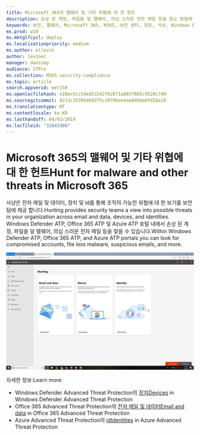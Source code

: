```yaml
---
title: Microsoft 365의 맬웨어 및 기타 위협에 대 한 헌트
description: 손상 된 계정, 파일을 덜 맬웨어, 의심 스러운 전자 메일 등을 찾는 방법에 대해 설명 합니다.
keywords: 보안, 맬웨어, Microsoft 365, M365, 보안 센터, 헌트, 사냥, Windows Defender atp, Office 365 atp, Azure atp
ms.prod: w10
ms.mktglfcycl: deploy
ms.localizationpriority: medium
ms.author: ellevin
author: levinec
manager: dansimp
audience: ITPro
ms.collection: M365-security-compliance
ms.topic: article
search.appverid: met150
ms.openlocfilehash: e10ec5cc54ed53242f62871a8837885c9520c749
ms.sourcegitcommit: 8213c353954b92f5c3979bee4aa049da0fd28a18
ms.translationtype: MT
ms.contentlocale: ko-KR
ms.lasthandoff: 04/03/2019
ms.locfileid: "31043309"
---
```

# <a name="hunt-for-malware-and-other-threats-in-microsoft-365"></a><span data-ttu-id="1ad34-104">Microsoft 365의 맬웨어 및 기타 위협에 대 한 헌트</span><span class="sxs-lookup"><span data-stu-id="1ad34-104">Hunt for malware and other threats in Microsoft 365</span></span>

<span data-ttu-id="1ad34-105">사냥은 전자 메일 및 데이터, 장치 및 id를 통해 조직의 가능한 위협에 대 한 보기를 보안 팀에 제공 합니다.</span><span class="sxs-lookup"><span data-stu-id="1ad34-105">Hunting provides security teams a view into possible threats in your organization across email and data, devices, and identities.</span></span> <span data-ttu-id="1ad34-106">Windows Defender ATP, Office 365 ATP 및 Azure ATP 포털 내에서 손상 된 계정, 파일을 덜 맬웨어, 의심 스러운 전자 메일 등을 찾을 수 있습니다.</span><span class="sxs-lookup"><span data-stu-id="1ad34-106">Within Windows Defender ATP, Office 365 ATP, and Azure ATP portals you can look for compromised accounts, file less malware, suspicious emails, and more.</span></span>

![사냥 페이지](./media/security-docs/hunt.png)

<span data-ttu-id="1ad34-108">자세한 정보:</span><span class="sxs-lookup"><span data-stu-id="1ad34-108">Learn more:</span></span>

* <span data-ttu-id="1ad34-109">Windows Defender Advanced Threat Protection의 [장치](https://docs.microsoft.com/en-us/windows/security/threat-protection/windows-defender-atp/advanced-hunting-windows-defender-advanced-threat-protection)</span><span class="sxs-lookup"><span data-stu-id="1ad34-109">[Devices](https://docs.microsoft.com/en-us/windows/security/threat-protection/windows-defender-atp/advanced-hunting-windows-defender-advanced-threat-protection) in Windows Defender Advanced Threat Protection</span></span>
* <span data-ttu-id="1ad34-110">Office 365 Advanced Threat Protection의 [전자 메일 및 데이터](https://docs.microsoft.com/en-us/office365/securitycompliance/office-365-atp)</span><span class="sxs-lookup"><span data-stu-id="1ad34-110">[Email and data](https://docs.microsoft.com/en-us/office365/securitycompliance/office-365-atp) in Office 365 Advanced Threat Protection</span></span>
* <span data-ttu-id="1ad34-111">Azure Advanced Threat Protection의 [id](https://docs.microsoft.com/en-us/azure-advanced-threat-protection/investigate-a-user)</span><span class="sxs-lookup"><span data-stu-id="1ad34-111">[Identities](https://docs.microsoft.com/en-us/azure-advanced-threat-protection/investigate-a-user) in Azure Advanced Threat Protection</span></span>
